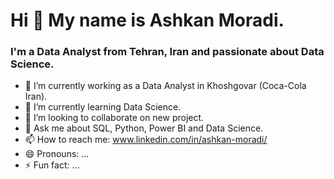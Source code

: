 # Hi 👋 My name is Ashkan Moradi. 
### I'm a Data Analyst from Tehran, Iran and passionate about Data Science.
- 🔭 I’m currently working as a Data Analyst in Khoshgovar (Coca-Cola Iran).
- 🌱 I’m currently learning Data Science.
- 👯 I’m looking to collaborate on new project.
- 💬 Ask me about SQL, Python, Power BI and Data Science.
- 📫 How to reach me: www.linkedin.com/in/ashkan-moradi/
- 😄 Pronouns: ...
- ⚡ Fun fact: ...
<!--
**AshkanMoradi/AshkanMoradi** is a ✨ _special_ ✨ repository because its `README.md` (this file) appears on your GitHub profile.

Here are some ideas to get you started:

- 🔭 I’m currently working on ...
- 🌱 I’m currently learning ...
- 👯 I’m looking to collaborate on ...
- 🤔 I’m looking for help with ...
- 💬 Ask me about ...
- 📫 How to reach me: ...
- 😄 Pronouns: ...
- ⚡ Fun fact: ...
-->
